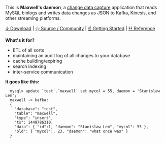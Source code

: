 This is __Maxwell's daemon__, a [change data capture](https://www.confluent.io/blog/how-change-data-capture-works-patterns-solutions-implementation/) application 
that reads MySQL binlogs and writes data changes as JSON to Kafka, Kinesis, and other streaming platforms.



[↓ Download](https://github.com/zendesk/maxwell/releases/download/v1.39.6/maxwell-1.39.6.tar.gz) \|
[⚝ Source / Community](https://github.com/zendesk/maxwell) \|
[☝ Getting Started](/quickstart) \|
[☷ Reference](/config)

__What's it for?__

- ETL of all sorts
- maintaining an audit log of all changes to your database
- cache building/expiring
- search indexing 
- inter-service communication


__It goes like this:__

```
  mysql> update `test`.`maxwell` set mycol = 55, daemon = 'Stanislaw Lem';
  maxwell -> kafka: 
  {
    "database": "test",
    "table": "maxwell",
    "type": "insert",
    "ts": 1449786310,
    "data": { "id":1, "daemon": "Stanislaw Lem", "mycol": 55 },
    "old": { "mycol":, 23, "daemon": "what once was" }
  }
```

